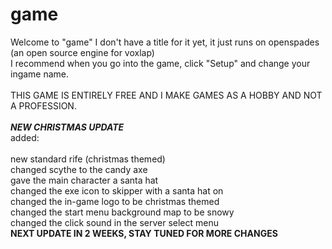 # game
Welcome to "game" I don't have a title for it yet, it just runs on openspades (an open source engine for voxlap)<br />
I recommend when you go into the game, click "Setup" and change your ingame name.<br />																								
THIS GAME IS ENTIRELY FREE AND I MAKE GAMES AS A HOBBY AND NOT A PROFESSION.<br />   																																																																																											
***NEW CHRISTMAS UPDATE***<br />
added:<br /><br />
new standard rife (christmas themed)<br />
changed scythe to the candy axe<br />
gave the main character a santa hat<br />
changed the exe icon to skipper with a santa hat on<br />
changed the in-game logo to be christmas themed<br />
changed the start menu background map to be snowy<br />
changed the click sound in the server select menu<br />
**NEXT UPDATE IN 2 WEEKS, STAY TUNED FOR MORE CHANGES**
